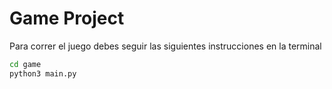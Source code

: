 # Game Project
Para correr el juego debes seguir las siguientes instrucciones en la terminal
```sh
cd game
python3 main.py
```
